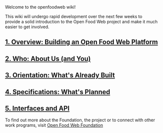 Welcome to the openfoodweb wiki!

This wiki will undergo rapid development over the next few weeks to provide a solid introduction to the Open Food Web project and make it much easier to get involved.

## [1. Overview: Building an Open Food Web Platform](https://github.com/eaterprises/openfoodweb/wiki/Overview)

## [2. Who: About Us (and You)](https://github.com/eaterprises/openfoodweb/wiki/Who)

## [3. Orientation: What's Already Built](https://github.com/eaterprises/openfoodweb/wiki/Orientation)

## [4. Specifications: What's Planned](https://github.com/eaterprises/openfoodweb/wiki/Specifications)

## [5. Interfaces and API](https://github.com/eaterprises/openfoodweb/wiki/Interfaces)

To find out more about the Foundation, the project or to connect with other work programs, visit [Open Food Web Foundation](www.openfoodweb.org/Foundation)